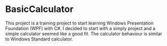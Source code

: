 # BasicCalculator

This project is a training project to start learning Windows Presentation Foundation (WPF) with C#. 
I decided to start with a simply project and a simple calculator seemed like a good fit.
The calculator behaviour is similar to Windows Standard calculator.